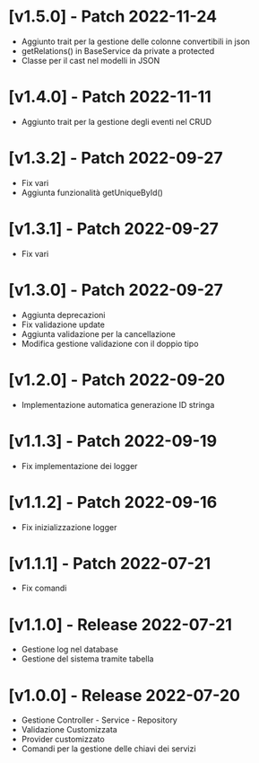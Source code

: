 # [v1.5.0] - Patch 2022-11-24

- Aggiunto trait per la gestione delle colonne convertibili in json
- getRelations() in BaseService da private a protected
- Classe per il cast nel modelli in JSON

# [v1.4.0] - Patch 2022-11-11

- Aggiunto trait per la gestione degli eventi nel CRUD

# [v1.3.2] - Patch 2022-09-27

- Fix vari
- Aggiunta funzionalità getUniqueById()

# [v1.3.1] - Patch 2022-09-27

- Fix vari

# [v1.3.0] - Patch 2022-09-27

- Aggiunta deprecazioni
- Fix validazione update
- Aggiunta validazione per la cancellazione
- Modifica gestione validazione con il doppio tipo

# [v1.2.0] - Patch 2022-09-20

- Implementazione automatica generazione ID stringa

# [v1.1.3] - Patch 2022-09-19

- Fix implementazione dei logger

# [v1.1.2] - Patch 2022-09-16

- Fix inizializzazione logger

# [v1.1.1] - Patch 2022-07-21

- Fix comandi

# [v1.1.0] - Release 2022-07-21

- Gestione log nel database
- Gestione del sistema tramite tabella

# [v1.0.0] - Release 2022-07-20

- Gestione Controller - Service - Repository
- Validazione Customizzata
- Provider customizzato
- Comandi per la gestione delle chiavi dei servizi